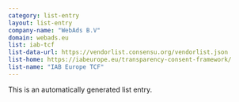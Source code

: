 ```yaml
---
category: list-entry
layout: list-entry
company-name: "WebAds B.V"
domain: webads.eu
list: iab-tcf
list-data-url: https://vendorlist.consensu.org/vendorlist.json
list-home: https://iabeurope.eu/transparency-consent-framework/
list-name: "IAB Europe TCF"
---
```


This is an automatically generated list entry.
